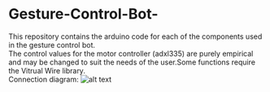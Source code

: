 # Gesture-Control-Bot-
This repository contains the arduino code for each of the components used in the gesture control bot.<br />The control values for the motor controller (adxl335) are purely empirical and may be changed to suit the needs of the user.Some functions require the Vitrual Wire library.
<br />Connection diagram:
![alt text](https://cdn.instructables.com/ORIG/F8J/PS34/IAHPBSSY/F8JPS34IAHPBSSY.jpg?auto=webp&frame=1&width=1024&fit=bounds&md=b1682acecb64248e1cdc121015771ebc.png)
